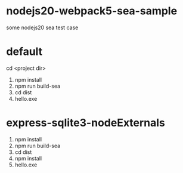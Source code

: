# nodejs20-webpack5-sea-sample
some nodejs20 sea test case

# default
cd \<project dir\>
1. npm install
2. npm run build-sea
3. cd dist
4. hello.exe

# express-sqlite3-nodeExternals
1. npm install
2. npm run build-sea
3. cd dist
4. npm install
5. hello.exe